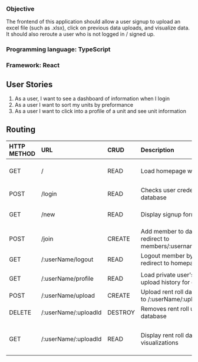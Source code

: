### Objective
The frontend of this application should allow a user signup  to upload an excel file (such as .xlsx), click on previous data uploads, and visualize data. It should also reroute a user who is not logged in / signed up. 

### Programming language: TypeScript
### Framework: React

## User Stories

1. As a user, I want to see a dashboard of information when I login
2. As a user I want to sort my units by preformance 
3. As a user I want to click into a profile of a unit and see unit information

## Routing
| HTTP METHOD | URL                     | CRUD    | Description                                                       | View                   |     |     |     |
|:----------- |:----------------------- |:------- |:----------------------------------------------------------------- |:---------------------- | --- | --- | --- |
| GET         | /                       | READ    | Load homepage with login form                                     | Home / User login      |     |     |     |
|             |                         |         |                                                                   |                        |     |     |     |
| POST        | /login                  | READ    | Checks user credentials against database                          |                        |     |     |     |
| GET         | /new                    | READ    | Display signup form                                               | Member signup form     |     |     |     |
| POST        | /join                   | CREATE  | Add member to database, redirect to members/:username/todayspicks |                        |     |     |     |
| GET         | /:userName/logout       | READ    | Logout member by clearing JWT, redirect to homepage           |                        |     |     |     |
|             |                         |         |                                                                   |                        |     |     |     |
| GET         | /:userName/profile      | READ    | Load private user's rent roll upload history for quick access     | Profile                |     |     |     |
| POST        | /:userName/upload       | CREATE  | Upload rent roll data, redirected to /:userName/:uploadId         |                        |     |     |     |
| DELETE      | /:userName/:uploadId    | DESTROY | Removes rent roll upload from database                            |                        |     |     |     |
|             |                         |         |                                                                   |                        |     |     |     |
| GET         | /:userName/:uploadId    | READ    | Display rent roll data visualizations                             | Rent Roll Data Visuals |     |     |     |